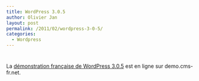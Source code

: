 ```yaml
---
title: WordPress 3.0.5
author: Olivier Jan
layout: post
permalink: /2011/02/wordpress-3-0-5/
categories:
  - Wordpress
---
```

# 

La [démonstration française de WordPress 3.0.5][1] est en ligne sur demo.cms-fr.net.

 [1]: /demo/wordpress/